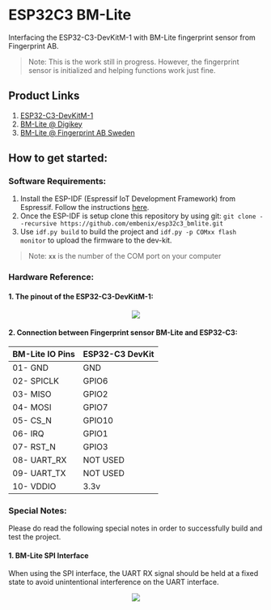 # ESP32C3 BM-Lite
Interfacing the ESP32-C3-DevKitM-1 with BM-Lite fingerprint sensor from Fingerprint AB.
> Note: This is the work still in progress. However, the fingerprint sensor is initialized and helping functions work just fine.

## Product Links
1. [ESP32-C3-DevKitM-1](https://docs.espressif.com/projects/esp-idf/en/latest/esp32c3/hw-reference/esp32c3/user-guide-devkitm-1.html "ESP32-C3-DevKitM-1")
2. [BM-Lite @ Digikey](https://www.digikey.se/product-detail/en/fingerprint-cards-ab/100018754/2304-100018754-ND/11480144)
3. [BM-Lite @ Fingerprint AB Sweden](https://www.fingerprints.com/solutions/access/bm-lite-development-kit/)


## How to get started:
### Software Requirements:
1. Install the ESP-IDF (Espressif IoT Development Framework) from Espressif. Follow the instructions [here](https://docs.espressif.com/projects/esp-idf/en/latest/esp32c3/get-started/index.html#installation-step-by-step).
2. Once the ESP-IDF is setup clone this repository by using git: `git clone --recursive https://github.com/embenix/esp32c3_bmlite.git`
3. Use `idf.py build` to build the project and `idf.py -p COMxx flash monitor` to upload the firmware to the dev-kit. 
> Note: **`xx`** is the number of the COM port on your computer

### Hardware Reference:
#### 1. The pinout of the ESP32-C3-DevKitM-1:
<div align="center"> <img src="./information/esp32-c3-devkitm-1-v1-pinout.jpg"/></div>


#### 2. Connection between Fingerprint sensor BM-Lite and ESP32-C3:

| BM-Lite IO Pins      | ESP32-C3 DevKit    |
|:---------------------|:-------------------|
| 01- GND              | GND                |
| 02- SPICLK           | GPIO6              |
| 03- MISO             | GPIO2              |
| 04- MOSI             | GPIO7              |
| 05- CS_N             | GPIO10             |
| 06- IRQ              | GPIO1              |
| 07- RST_N            | GPIO3              |
| 08- UART_RX          | NOT USED           |
| 09- UART_TX          | NOT USED           |
| 10- VDDIO            | 3.3v               |

### Special Notes:
Please do read the following special notes in order to successfully build and test the project.

#### 1. BM-Lite SPI Interface
When using the SPI interface, the UART RX signal should be held at a fixed state to avoid unintentional interference on the UART interface.

<div align="center"><img src="./information/note1_BM-Lite_spi_interface.jpg"/></div>
